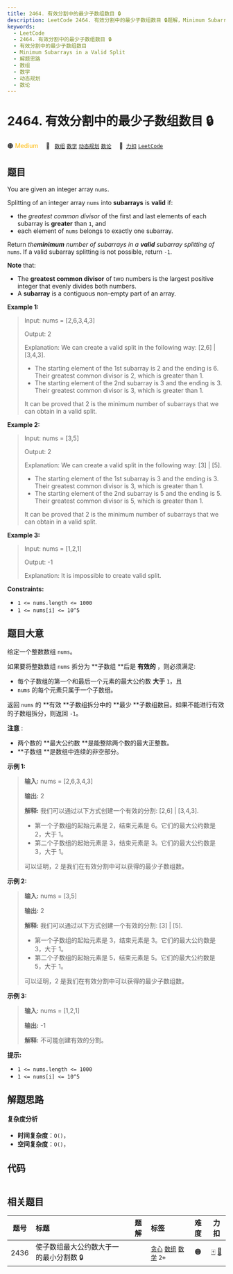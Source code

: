 ```yaml
---
title: 2464. 有效分割中的最少子数组数目 🔒
description: LeetCode 2464. 有效分割中的最少子数组数目 🔒题解，Minimum Subarrays in a Valid Split，包含解题思路、复杂度分析以及完整的 JavaScript 代码实现。
keywords:
  - LeetCode
  - 2464. 有效分割中的最少子数组数目 🔒
  - 有效分割中的最少子数组数目
  - Minimum Subarrays in a Valid Split
  - 解题思路
  - 数组
  - 数学
  - 动态规划
  - 数论
---
```


# 2464. 有效分割中的最少子数组数目 🔒

🟠 <font color=#ffb800>Medium</font>&emsp; 🔖&ensp; [`数组`](/tag/array.md) [`数学`](/tag/math.md) [`动态规划`](/tag/dynamic-programming.md) [`数论`](/tag/number-theory.md)&emsp; 🔗&ensp;[`力扣`](https://leetcode.cn/problems/minimum-subarrays-in-a-valid-split) [`LeetCode`](https://leetcode.com/problems/minimum-subarrays-in-a-valid-split)

## 题目

You are given an integer array `nums`.

Splitting of an integer array `nums` into **subarrays** is **valid** if:

  * the _greatest common divisor_ of the first and last elements of each subarray is **greater** than `1`, and
  * each element of `nums` belongs to exactly one subarray.

Return _the**minimum** number of subarrays in a **valid** subarray splitting
of_ `nums`. If a valid subarray splitting is not possible, return `-1`.

**Note** that:

  * The **greatest common divisor** of two numbers is the largest positive integer that evenly divides both numbers.
  * A **subarray** is a contiguous non-empty part of an array.



**Example 1:**

> Input: nums = [2,6,3,4,3]
> 
> Output: 2
> 
> Explanation: We can create a valid split in the following way: [2,6] | [3,4,3].
> - The starting element of the 1st subarray is 2 and the ending is 6. Their greatest common divisor is 2, which is greater than 1.
> - The starting element of the 2nd subarray is 3 and the ending is 3. Their greatest common divisor is 3, which is greater than 1.
> 
> It can be proved that 2 is the minimum number of subarrays that we can obtain in a valid split.

**Example 2:**

> Input: nums = [3,5]
> 
> Output: 2
> 
> Explanation: We can create a valid split in the following way: [3] | [5].
> - The starting element of the 1st subarray is 3 and the ending is 3. Their greatest common divisor is 3, which is greater than 1.
> - The starting element of the 2nd subarray is 5 and the ending is 5. Their greatest common divisor is 5, which is greater than 1.
> 
> It can be proved that 2 is the minimum number of subarrays that we can obtain in a valid split.

**Example 3:**

> Input: nums = [1,2,1]
> 
> Output: -1
> 
> Explanation: It is impossible to create valid split.

**Constraints:**

  * `1 <= nums.length <= 1000`
  * `1 <= nums[i] <= 10^5`


## 题目大意

给定一个整数数组 `nums`。

如果要将整数数组 `nums` 拆分为 **子数组  **后是 **有效的** ，则必须满足:

  * 每个子数组的第一个和最后一个元素的最大公约数 **大于** `1`，且
  * `nums` 的每个元素只属于一个子数组。

返回 `nums` 的 **有效  **子数组拆分中的 **最少  **子数组数目。如果不能进行有效的子数组拆分，则返回 `-1`。

**注意** :

  * 两个数的 **最大公约数  **是能整除两个数的最大正整数。
  * **子数组  **是数组中连续的非空部分。



**示例 1:**

> 
> 
> 
> 
> 
> **输入:** nums = [2,6,3,4,3]
> 
> **输出:** 2
> 
> **解释:** 我们可以通过以下方式创建一个有效的分割: [2,6] | [3,4,3].
> - 第一个子数组的起始元素是 2，结束元素是 6。它们的最大公约数是 2，大于 1。
> - 第二个子数组的起始元素是 3，结束元素是 3。它们的最大公约数是 3，大于 1。
> 
> 可以证明，2 是我们在有效分割中可以获得的最少子数组数。
> 
> 

**示例 2:**

> 
> 
> 
> 
> 
> **输入:** nums = [3,5]
> 
> **输出:** 2
> 
> **解释:** 我们可以通过以下方式创建一个有效的分割: [3] | [5].
> - 第一个子数组的起始元素是 3，结束元素是 3。它们的最大公约数是 3，大于 1。
> - 第二个子数组的起始元素是 5，结束元素是 5。它们的最大公约数是 5，大于 1。
> 
> 可以证明，2 是我们在有效分割中可以获得的最少子数组数。
> 
> 

**示例  3:**

> 
> 
> 
> 
> 
> **输入:** nums = [1,2,1]
> 
> **输出:** -1
> 
> **解释:** 不可能创建有效的分割。



**提示:**

  * `1 <= nums.length <= 1000`
  * `1 <= nums[i] <= 10^5`


## 解题思路

#### 复杂度分析

- **时间复杂度**：`O()`，
- **空间复杂度**：`O()`，

## 代码

```javascript

```

## 相关题目

<!-- prettier-ignore -->
| 题号 | 标题 | 题解 | 标签 | 难度 | 力扣 |
| :------: | :------ | :------: | :------ | :------: | :------: |
| 2436 | 使子数组最大公约数大于一的最小分割数 🔒 |  |  [`贪心`](/tag/greedy.md) [`数组`](/tag/array.md) [`数学`](/tag/math.md) `2+` | 🟠 | [🀄️](https://leetcode.cn/problems/minimum-split-into-subarrays-with-gcd-greater-than-one) [🔗](https://leetcode.com/problems/minimum-split-into-subarrays-with-gcd-greater-than-one) |